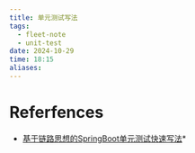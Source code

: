 ```yaml
---
title: 单元测试写法
tags:
  - fleet-note
  - unit-test
date: 2024-10-29
time: 18:15
aliases:
---
```


# Referfences

* [基于链路思想的SpringBoot单元测试快速写法](https://mp.weixin.qq.com/s/1mKFB8Iutm6SFE-7v_fVtA)*